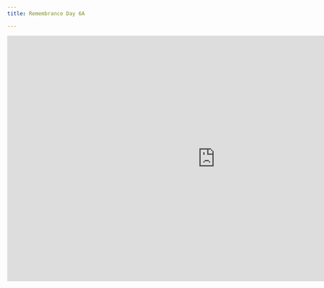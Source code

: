 ```yaml
---
title: Remembrance Day 6A

---
```

<iframe src="https://docs.google.com/presentation/d/e/2PACX-1vRYy25d1jnWps2OL5gXskfYfX45nRCOWli6ulDU0Wg9o3FhrZPo-7evx-KBO-NxGWh3WVAqOH-CkG6T/pubembed?start=false&loop=false&delayms=3000" frameborder="0" width="960" height="569" allowfullscreen="true" mozallowfullscreen="true" webkitallowfullscreen="true"></iframe>
